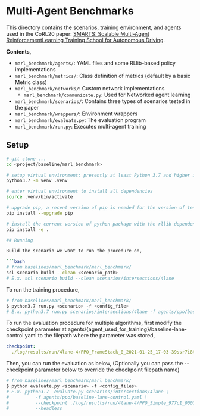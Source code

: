 # Multi-Agent Benchmarks

This directory contains the scenarios, training environment, and agents used in the CoRL20 paper: [SMARTS: Scalable Multi-Agent ReinforcementLearning Training School for Autonomous Driving](...).

**Contents,**
- `marl_benchmark/agents/`: YAML files and some RLlib-based policy implementations
- `marl_benchmark/metrics/`: Class definition of metrics (default by a basic Metric class)
- `marl_benchmark/networks/`: Custom network implementations
  - `marl_benchmark/communicate.py`: Used for Networked agent learning
- `marl_benchmark/scenarios/`: Contains three types of scenarios tested in the paper
- `marl_benchmark/wrappers/`: Environment wrappers
- `marl_benchmark/evaluate.py`: The evaluation program
- `marl_benchmark/run.py`: Executes multi-agent training

## Setup
```bash
# git clone ...
cd <project/baseline/marl_benchmark>

# setup virtual environment; presently at least Python 3.7 and higher is officially supported
python3.7 -m venv .venv

# enter virtual environment to install all dependencies
source .venv/bin/activate

# upgrade pip, a recent version of pip is needed for the version of tensorflow we depend on
pip install --upgrade pip

# install the current version of python package with the rllib dependencies
pip install -e .

## Running

Build the scenario we want to run the procedure on,

```bash
# from baselines/marl_benchmark/marl_benchmark/
scl scenario build --clean <scenario_path>
# E.x. scl scenario build --clean scenarios/intersections/4lane
```

To run the training procedure,

```bash
# from baselines/marl_benchmark/marl_benchmark/
$ python3.7 run.py <scenario> -f <config_file>
# E.x. python3.7 run.py scenarios/intersections/4lane -f agents/ppo/baseline-lane-control.yaml --headless
```

To run the evaluation procedure for multiple algorithms, first modify the checkpoint parameter at
agents/{agent_used_for_training}/baseline-lane-control.yaml to the filepath where the parameter was stored,
```yaml
checkpoint:
  ./log/results/run/4lane-4/PPO_FrameStack_0_2021-01-25_17-03-39ssr7i8t5/checkpoint_4/checkpoint-4
```

Then, you can run the evaluation as below, (Optionally you can pass the --checkpoint parameter below to override the 
checkpoint filepath name)
```bash
# from baselines/marl_benchmark/marl_benchmark/
$ python evaluate.py <scenario> -f <config_files>
# E.x. python3.7  evaluate.py scenarios/intersections/4lane \
#          -f agents/ppo/baseline-lane-control.yaml \
#          --checkpoint ./log/results/run/4lane-4/PPO_Simple_977c1_00000_0_2020-10-14_00-06-10/checkpoint_4/checkpoint-4 \
#          --headless
```
